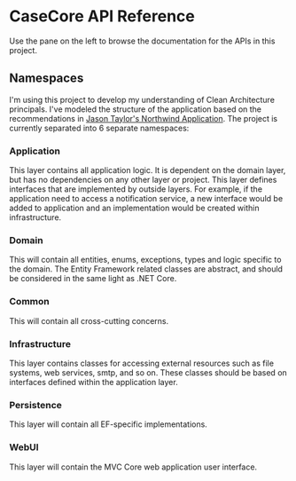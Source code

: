 # CaseCore API Reference
Use the pane on the left to browse the documentation for the APIs in this project.

## Namespaces
I'm using this project to develop my understanding of Clean Architecture principals. I've modeled the structure of the application based on the recommendations in [Jason Taylor's Northwind Application](https://github.com/jasontaylordev/NorthwindTraders).
The project is currently separated into 6 separate namespaces:

### Application
This layer contains all application logic. It is dependent on the domain layer, but has no dependencies on any other layer or project. This layer defines interfaces that are implemented by outside layers. For example, if the application need to access a notification service, a new interface would be added to application and an implementation would be created within infrastructure.

### Domain
This will contain all entities, enums, exceptions, types and logic specific to the domain. The Entity Framework related classes are abstract, and should be considered in the same light as .NET Core.

### Common
This will contain all cross-cutting concerns.

### Infrastructure
This layer contains classes for accessing external resources such as file systems, web services, smtp, and so on. These classes should be based on interfaces defined within the application layer.

### Persistence
This layer will contain all EF-specific implementations.

### WebUI
This layer will contain the MVC Core web application user interface.
